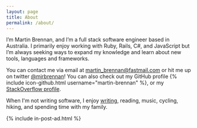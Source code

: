 ```yaml
---
layout: page
title: About
permalink: /about/
---
```


I’m Martin Brennan, and I’m a full stack software engineer based in Australia. I primarily enjoy working with Ruby, Rails, C#, and JavaScript but I’m always seeking ways to expand my knowledge and learn about new tools, languages and frameworks.

You can contact me via email at <a href="mailto:martin_brennan@fastmail.com">martin_brennan@fastmail.com</a> or hit me up on twitter [@mjrbrennan](http://twitter.com/mjrbrennan)! You can also check out my GitHub profile {% include icon-github.html username="martin-brennan" %}, or my [StackOverflow profile](http://stackoverflow.com/users/875941/martin-brennan).

When I'm not writing software, I enjoy <a href="https://writing.martin-brennan.com">writing</a>, reading, music, cycling, hiking, and spending time with my family.

{% include in-post-ad.html %}
